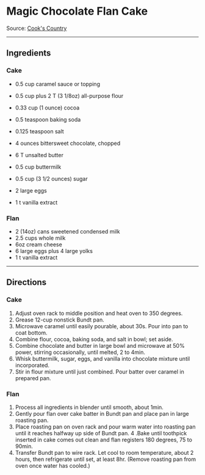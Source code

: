 # Magic Chocolate Flan Cake

Source: [Cook's Country](http://www.cookscountry.com/recipes/7229-magic-chocolate-flan-cake)

- - -

## Ingredients

### Cake
* 0.5 cup caramel sauce or topping

* 0.5 cup plus 2 T (3 1/8oz) all-purpose flour
* 0.33 cup (1 ounce) cocoa
* 0.5 teaspoon baking soda
* 0.125 teaspoon salt

* 4 ounces bittersweet chocolate, chopped
* 6 T unsalted butter

* 0.5 cup buttermilk
* 0.5 cup (3 1/2 ounces) sugar
* 2 large eggs
* 1 t vanilla extract

### Flan
* 2 (14oz) cans sweetened condensed milk
* 2.5 cups whole milk
* 6oz cream cheese
* 6 large eggs plus 4 large yolks
* 1 t vanilla extract

- - -

## Directions

### Cake
1. Adjust oven rack to middle position and heat oven to 350 degrees.
2. Grease 12-cup nonstick Bundt pan.
3. Microwave caramel until easily pourable, about 30s. Pour into pan to coat bottom.
4. Combine flour, cocoa, baking soda, and salt in bowl; set aside.
5. Combine chocolate and butter in large bowl and microwave at 50% power, stirring occasionally, until melted, 2 to 4min.
6. Whisk buttermilk, sugar, eggs, and vanilla into chocolate mixture until incorporated.
7. Stir in flour mixture until just combined. Pour batter over caramel in prepared pan.

### Flan
1. Process all ingredients in blender until smooth, about 1min.
2. Gently pour flan over cake batter in Bundt pan and place pan in large roasting pan.
3. Place roasting pan on oven rack and pour warm water into roasting pan until it reaches halfway up side of Bundt pan.
4 .Bake until toothpick inserted in cake comes out clean and flan registers 180 degrees, 75 to 90min.
5. Transfer Bundt pan to wire rack. Let cool to room temperature, about 2 hours, then refrigerate until set, at least 8hr. (Remove roasting pan from oven once water has cooled.)

